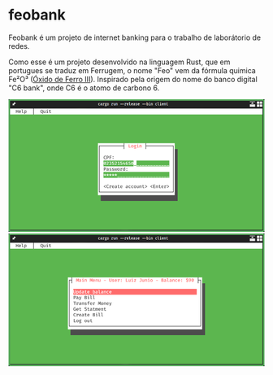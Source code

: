 # feobank
Feobank é um projeto de internet banking para o trabalho de laborátorio de redes.

Como esse é um projeto desenvolvido na linguagem Rust, que em portugues se traduz em Ferrugem, o nome
"Feo" vem da fórmula quimica Fe²O³ ([Óxido de Ferro III](https://pt.wikipedia.org/wiki/%C3%93xido_de_ferro(III))). 
Inspirado pela origem do nome do banco digital "C6 bank", onde C6 é o atomo de carbono 6.

![login](./images/login.png)
![main_menu](./images/main_menu.png)
